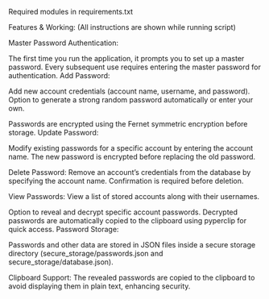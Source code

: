 Required modules in requirements.txt


Features & Working: (All instructions are shown while running script)

Master Password Authentication:

The first time you run the application, it prompts you to set up a master password.
Every subsequent use requires entering the master password for authentication.
Add Password:

Add new account credentials (account name, username, and password).
Option to generate a strong random password automatically or enter your own.

Passwords are encrypted using the Fernet symmetric encryption before storage.
Update Password:

Modify existing passwords for a specific account by entering the account name.
The new password is encrypted before replacing the old password.

Delete Password:
Remove an account’s credentials from the database by specifying the account name.
Confirmation is required before deletion.

View Passwords:
View a list of stored accounts along with their usernames.

Option to reveal and decrypt specific account passwords.
Decrypted passwords are automatically copied to the clipboard using pyperclip for quick access.
Password Storage:

Passwords and other data are stored in JSON files inside a secure storage directory (secure_storage/passwords.json and secure_storage/database.json).

Clipboard Support:
The revealed passwords are copied to the clipboard to avoid displaying them in plain text, enhancing security.

